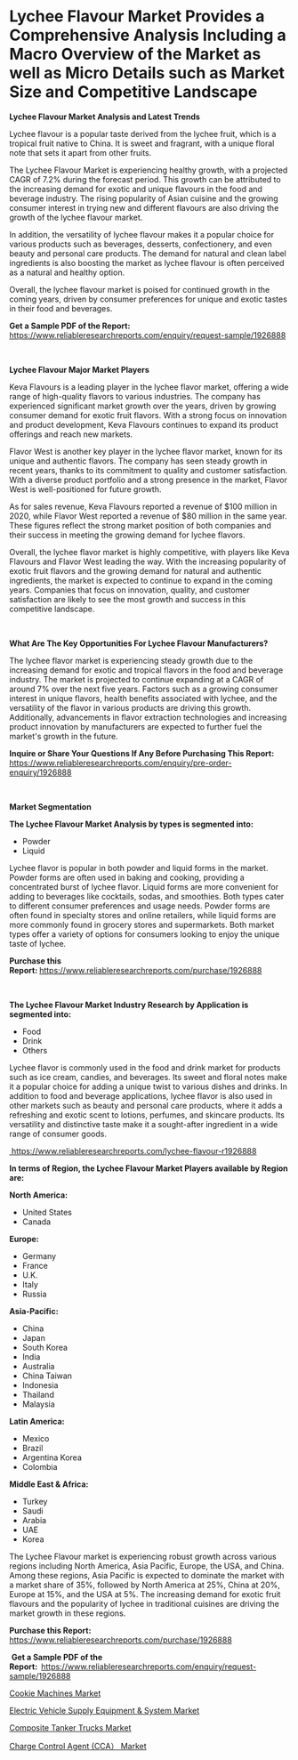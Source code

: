 <p><h1>Lychee Flavour Market Provides a Comprehensive Analysis Including a Macro Overview of the Market as well as Micro Details such as Market Size and Competitive Landscape</h1></p><p><strong>Lychee Flavour Market Analysis and Latest Trends</strong></p>
<p><p>Lychee flavour is a popular taste derived from the lychee fruit, which is a tropical fruit native to China. It is sweet and fragrant, with a unique floral note that sets it apart from other fruits.</p><p>The Lychee Flavour Market is experiencing healthy growth, with a projected CAGR of 7.2% during the forecast period. This growth can be attributed to the increasing demand for exotic and unique flavours in the food and beverage industry. The rising popularity of Asian cuisine and the growing consumer interest in trying new and different flavours are also driving the growth of the lychee flavour market.</p><p>In addition, the versatility of lychee flavour makes it a popular choice for various products such as beverages, desserts, confectionery, and even beauty and personal care products. The demand for natural and clean label ingredients is also boosting the market as lychee flavour is often perceived as a natural and healthy option.</p><p>Overall, the lychee flavour market is poised for continued growth in the coming years, driven by consumer preferences for unique and exotic tastes in their food and beverages.</p></p>
<p><strong>Get a Sample PDF of the Report:&nbsp;</strong> <a href="https://www.reliableresearchreports.com/enquiry/request-sample/1926888">https://www.reliableresearchreports.com/enquiry/request-sample/1926888</a></p>
<p>&nbsp;</p>
<p><strong>Lychee Flavour Major Market Players</strong></p>
<p><p>Keva Flavours is a leading player in the lychee flavor market, offering a wide range of high-quality flavors to various industries. The company has experienced significant market growth over the years, driven by growing consumer demand for exotic fruit flavors. With a strong focus on innovation and product development, Keva Flavours continues to expand its product offerings and reach new markets.</p><p>Flavor West is another key player in the lychee flavor market, known for its unique and authentic flavors. The company has seen steady growth in recent years, thanks to its commitment to quality and customer satisfaction. With a diverse product portfolio and a strong presence in the market, Flavor West is well-positioned for future growth.</p><p>As for sales revenue, Keva Flavours reported a revenue of $100 million in 2020, while Flavor West reported a revenue of $80 million in the same year. These figures reflect the strong market position of both companies and their success in meeting the growing demand for lychee flavors.</p><p>Overall, the lychee flavor market is highly competitive, with players like Keva Flavours and Flavor West leading the way. With the increasing popularity of exotic fruit flavors and the growing demand for natural and authentic ingredients, the market is expected to continue to expand in the coming years. Companies that focus on innovation, quality, and customer satisfaction are likely to see the most growth and success in this competitive landscape.</p></p>
<p>&nbsp;</p>
<p><strong>What Are The Key Opportunities For Lychee Flavour Manufacturers?</strong></p>
<p><p>The lychee flavor market is experiencing steady growth due to the increasing demand for exotic and tropical flavors in the food and beverage industry. The market is projected to continue expanding at a CAGR of around 7% over the next five years. Factors such as a growing consumer interest in unique flavors, health benefits associated with lychee, and the versatility of the flavor in various products are driving this growth. Additionally, advancements in flavor extraction technologies and increasing product innovation by manufacturers are expected to further fuel the market's growth in the future.</p></p>
<p><strong>Inquire or Share Your Questions If Any Before Purchasing This Report:</strong> <a href="https://www.reliableresearchreports.com/enquiry/pre-order-enquiry/1926888">https://www.reliableresearchreports.com/enquiry/pre-order-enquiry/1926888</a></p>
<p>&nbsp;</p>
<p><strong>Market Segmentation</strong></p>
<p><strong>The Lychee Flavour Market Analysis by types is segmented into:</strong></p>
<p><ul><li>Powder</li><li>Liquid</li></ul></p>
<p><p>Lychee flavor is popular in both powder and liquid forms in the market. Powder forms are often used in baking and cooking, providing a concentrated burst of lychee flavor. Liquid forms are more convenient for adding to beverages like cocktails, sodas, and smoothies. Both types cater to different consumer preferences and usage needs. Powder forms are often found in specialty stores and online retailers, while liquid forms are more commonly found in grocery stores and supermarkets. Both market types offer a variety of options for consumers looking to enjoy the unique taste of lychee.</p></p>
<p><strong>Purchase this Report:&nbsp;</strong><a href="https://www.reliableresearchreports.com/purchase/1926888">https://www.reliableresearchreports.com/purchase/1926888</a></p>
<p>&nbsp;</p>
<p><strong>The Lychee Flavour Market Industry Research by Application is segmented into:</strong></p>
<p><ul><li>Food</li><li>Drink</li><li>Others</li></ul></p>
<p><p>Lychee flavor is commonly used in the food and drink market for products such as ice cream, candies, and beverages. Its sweet and floral notes make it a popular choice for adding a unique twist to various dishes and drinks. In addition to food and beverage applications, lychee flavor is also used in other markets such as beauty and personal care products, where it adds a refreshing and exotic scent to lotions, perfumes, and skincare products. Its versatility and distinctive taste make it a sought-after ingredient in a wide range of consumer goods.</p></p>
<p><a href="https://www.reliableresearchreports.com/lychee-flavour-r1926888">&nbsp;https://www.reliableresearchreports.com/lychee-flavour-r1926888</a></p>
<p><strong>In terms of Region, the Lychee Flavour Market Players available by Region are:</strong></p>
<p>
    <p> <strong> North America: </strong>
        <ul>
            <li>United States</li>
            <li>Canada</li>
        </ul>
        </p> 
    <p> <strong> Europe: </strong>
        <ul>
            <li>Germany</li>
            <li>France</li>
            <li>U.K.</li>
            <li>Italy</li>
            <li>Russia</li>
        </ul>
        </p> 
    <p> <strong> Asia-Pacific: </strong>
        <ul>
            <li>China</li>
            <li>Japan</li>
            <li>South Korea</li>
            <li>India</li>
            <li>Australia</li>
            <li>China Taiwan</li>
            <li>Indonesia</li>
            <li>Thailand</li>
            <li>Malaysia</li>
        </ul>
        </p> 
    <p> <strong> Latin America: </strong>
        <ul>
            <li>Mexico</li>
            <li>Brazil</li>
            <li>Argentina Korea</li>
            <li>Colombia</li>
        </ul>
        </p> 
    <p> <strong> Middle East & Africa: </strong>
        <ul>
            <li>Turkey</li>
            <li>Saudi</li>
            <li>Arabia</li>
            <li>UAE</li>
            <li>Korea</li>
        </ul>
    </p>
    </p>
<p><p>The Lychee Flavour market is experiencing robust growth across various regions including North America, Asia Pacific, Europe, the USA, and China. Among these regions, Asia Pacific is expected to dominate the market with a market share of 35%, followed by North America at 25%, China at 20%, Europe at 15%, and the USA at 5%. The increasing demand for exotic fruit flavours and the popularity of lychee in traditional cuisines are driving the market growth in these regions.</p></p>
<p><strong>Purchase this Report: </strong><a href="https://www.reliableresearchreports.com/purchase/1926888">https://www.reliableresearchreports.com/purchase/1926888</a></p>
<p>&nbsp;<strong>Get a Sample PDF of the Report:&nbsp;&nbsp;</strong><a href="https://www.reliableresearchreports.com/enquiry/request-sample/1926888">https://www.reliableresearchreports.com/enquiry/request-sample/1926888</a></p>
<p><strong></strong></p>
<p><p><a href="https://github.com/ofpaqrof92/Market-Research-Report-List-1/blob/main/cookie-machines-market.md">Cookie Machines Market</a></p><p><a href="https://medium.com/@jakobeblake56/an-in-depth-analysis-of-the-global-electric-vehicle-supply-equipment-system-market-scope-and-its-622f8ce1b55a">Electric Vehicle Supply Equipment & System Market</a></p><p><a href="https://github.com/tusomamen9/Market-Research-Report-List-1/blob/main/composite-tanker-trucks-market.md">Composite Tanker Trucks Market</a></p><p><a href="https://medium.com/@lindakreitz382024/charge-control-agent-cca-market-global-market-insights-and-sales-trends-2024-to-2031-8b25da6164e3">Charge Control Agent (CCA） Market</a></p></p>